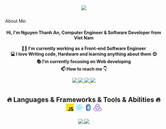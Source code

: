 <h1 align="center">
  <a href="https://git.io/typing-svg">
    <img src="https://readme-typing-svg.herokuapp.com/?lines=Hello+,+This+is+An;Nice+to+meet+you+%F0%9F%91%8B&center=true&size=30">
  </a>
</h1>
About Me:
<h4>
    <p align="center">
        Hi, I'm Nguyen Thanh An, Computer Engineer & Software Developer from Viet Nam
        <br>
        <br>
        👨‍🎓 I'm currently working as a Front-end Software Engineer
        <br>
        💻 I love Writing code, Hardware and learning anything about them 😊
        <br>
        📚 I’m currently focusing on Web developing
        <br>
          📫 How to reach me 👇
    </p>
    <p align="center">
      <a href="https://www.linkedin.com/in/nguy%E1%BB%85n-th%C3%A0nh-an-8905b423a/">
        <img src="https://img.shields.io/badge/linkedin-%230077B5.svg?&style=for-the-badge&logo=linkedin&logoColor=white" height=23>
      </a>
      <a href="mailto:sunthanhan1308@gmail.com">
        <img src="https://img.shields.io/badge/Gmail-D14836?style=for-the-badge&logo=gmail&logoColor=white" height=23>
      </a>
      <a href="https://www.facebook.com/meomattroi1308/">
        <img src="https://img.shields.io/badge/Facebook-1877F2?style=for-the-badge&logo=facebook&logoColor=white" height=23>
      </a> 
      <a href="https://github.com/nguyenthanhan1308/">
        <img src="https://img.shields.io/badge/GitHub-100000?style=for-the-badge&logo=github&logoColor=white" height=23>
      </a>
    </p>
</h4>
<h1></h1>
<h2 align="center">
  🔥 Languages & Frameworks & Tools & Abilities 🔥
  <br>
  <code><img title="Javascript" height="25" src="images/javascript.svg"></code>
  <code><img title="React" height="25" src="images/react-original.svg"></code>
  <code><img title="Css" height="25" src="images/css.svg"></code>
  <code><img title="Redux" height="25" src="images/redux.svg"></code>
</h2>
<p align="center">
  <a href="https://github.com/nguyenthanhan1308/mefo-music">
    <img width=300 align="center" src="https://github-readme-stats.vercel.app/api/pin/?username=nguyenthanhan1308&repo=mefo-music&title_color=ffffff&text_color=c9cacc&icon_color=2bbc8a&bg_color=1d1f21" />
  </a>   
  
  <a href="https://github.com/nguyenthanhan1308/mefo-blog">
    <img width=300 align="center" src="https://github-readme-stats.vercel.app/api/pin/?username=nguyenthanhan1308&repo=mefo-blog&title_color=ffffff&text_color=c9cacc&icon_color=2bbc8a&bg_color=1d1f21" />
  </a>    

</p>
